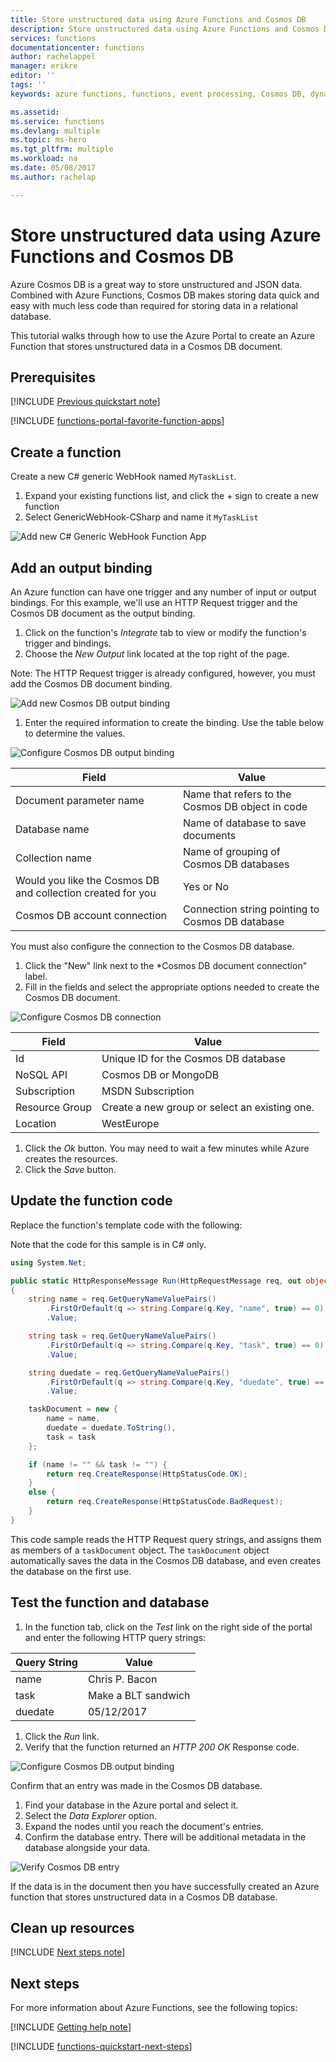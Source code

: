 ```yaml
---
title: Store unstructured data using Azure Functions and Cosmos DB
description: Store unstructured data using Azure Functions and Cosmos DB
services: functions
documentationcenter: functions
author: rachelappel
manager: erikre
editor: ''
tags: ''
keywords: azure functions, functions, event processing, Cosmos DB, dynamic compute, serverless architecture

ms.assetid: 
ms.service: functions
ms.devlang: multiple
ms.topic: ms-hero
ms.tgt_pltfrm: multiple
ms.workload: na
ms.date: 05/08/2017
ms.author: rachelap

---
```

# Store unstructured data using Azure Functions and Cosmos DB

Azure Cosmos DB is a great way to store unstructured and JSON data. Combined with Azure Functions, Cosmos DB makes storing data quick and easy with much less code than required for storing data in a relational database.

This tutorial walks through how to use the Azure Portal to create an Azure Function that stores unstructured data in a Cosmos DB document. 

## Prerequisites

[!INCLUDE [Previous quickstart note](../../includes/functions-quickstart-previous-topics.md)]

[!INCLUDE [functions-portal-favorite-function-apps](../../includes/functions-portal-favorite-function-apps.md)]

## Create a function

Create a new C# generic WebHook named `MyTaskList`.

1. Expand your existing functions list, and click the + sign to create a new function
1. Select GenericWebHook-CSharp and name it `MyTaskList`

![Add new C# Generic WebHook Function App](./media/functions-integrate-store-unstructured-data-cosmosdb/functions-create-new-functionapp.png)

## Add an output binding

An Azure function can have one trigger and any number of input or output bindings. For this example, we'll use an HTTP Request trigger and the Cosmos DB document as the output binding.

1. Click on the function's *Integrate* tab to view or modify the function's trigger and bindings.
1. Choose the *New Output* link located at the top right of the page.

Note: The HTTP Request trigger is already configured, however, you must add the Cosmos DB document binding.

![Add new Cosmos DB output binding](./media/functions-integrate-store-unstructured-data-cosmosdb/functions-integrate-tab-add-new-output-binding.png)

1. Enter the required information to create the binding. Use the table below to determine the values.

![Configure Cosmos DB output binding](./media/functions-integrate-store-unstructured-data-cosmosdb/functions-integrate-tab-configure-cosmosdb-binding.png)

|  Field | Value  |
|---|---|
| Document parameter name | Name that refers to the Cosmos DB object in code |
| Database name | Name of database to save documents |
| Collection name | Name of grouping of Cosmos DB databases |
| Would you like the Cosmos DB and collection created for you | Yes or No |
| Cosmos DB account connection | Connection string pointing to Cosmos DB database |

You must also configure the connection to the Cosmos DB database.

1. Click the "New" link next to the *Cosmos DB document connection" label.
1. Fill in the fields and select the appropriate options needed to create the Cosmos DB document.

![Configure Cosmos DB connection](./media/functions-integrate-store-unstructured-data-cosmosdb/functions-create-CosmosDB.png)

|  Field | Value  |
|---|---|
| Id | Unique ID for the Cosmos DB database  |
| NoSQL API | Cosmos DB or MongoDB  |
| Subscription | MSDN Subscription  |
| Resource Group  | Create a new group or select an existing one.  |
| Location  | WestEurope  |

1. Click the *Ok* button. You may need to wait a few minutes while Azure creates the resources.
1. Click the *Save* button.

## Update the function code

Replace the function's template code with the following:

Note that the code for this sample is in C# only.

```csharp
using System.Net;

public static HttpResponseMessage Run(HttpRequestMessage req, out object taskDocument, TraceWriter log)
{
    string name = req.GetQueryNameValuePairs()
        .FirstOrDefault(q => string.Compare(q.Key, "name", true) == 0)
        .Value;

    string task = req.GetQueryNameValuePairs()
        .FirstOrDefault(q => string.Compare(q.Key, "task", true) == 0)
        .Value;

    string duedate = req.GetQueryNameValuePairs()
        .FirstOrDefault(q => string.Compare(q.Key, "duedate", true) == 0)
        .Value;

    taskDocument = new {
        name = name,
        duedate = duedate.ToString(),
        task = task
    };

    if (name != "" && task != "") {
        return req.CreateResponse(HttpStatusCode.OK);
    }
    else {
        return req.CreateResponse(HttpStatusCode.BadRequest);
    }
}

```

This code sample reads the HTTP Request query strings, and assigns them as members of a `taskDocument` object. The `taskDocument` object automatically saves the data in the Cosmos DB database, and even creates the database on the first use.

## Test the function and database

1. In the function tab, click on the *Test* link on the right side of the portal and enter the following HTTP query strings:

| Query String | Value |
|---|---|
| name | Chris P. Bacon |
| task | Make a BLT sandwich |
| duedate | 05/12/2017 |

1. Click the *Run* link.
1. Verify that the function returned an *HTTP 200 OK* Response code.

![Configure Cosmos DB output binding](./media/functions-integrate-store-unstructured-data-cosmosdb/functions-test-function.png)

Confirm that an entry was made in the Cosmos DB database.

1. Find your database in the Azure portal and select it.
1. Select the *Data Explorer* option.
1. Expand the nodes until you reach the document's entries.
1. Confirm the database entry. There will be additional metadata in the database alongside your data.

![Verify Cosmos DB entry](./media/functions-integrate-store-unstructured-data-cosmosdb/functions-verify-cosmosdb-output.png)

If the data is in the document then you have successfully created an Azure function that stores unstructured data in a Cosmos DB database.

## Clean up resources

[!INCLUDE [Next steps note](../../includes/functions-quickstart-cleanup.md)]

## Next steps

For more information about Azure Functions, see the following topics:

[!INCLUDE [Getting help note](../../includes/functions-get-help.md)]

[!INCLUDE [functions-quickstart-next-steps](../../includes/functions-quickstart-next-steps.md)]